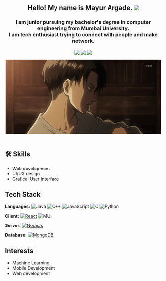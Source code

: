<div align="center">

## Hello! My name is Mayur Argade. <img src="https://github.com/TheDudeThatCode/TheDudeThatCode/blob/master/Assets/Hi.gif" width="29px"> 

### I am junior pursuing my bachelor's degree in computer engineering from Mumbai University. <br/> I am tech enthusiast trying to connect with people and make network.


<a href="https://www.linkedin.com/in/mayur-argade/">
  <img align="center" width="24px" padding="3px" src="https://cdn.jsdelivr.net/npm/simple-icons@v3/icons/linkedin.svg"  />
</a>
<a href="https://twitter.com/Mayurzs">
  <img align="center" width="26px" padding="3px" src="https://cdn.jsdelivr.net/npm/simple-icons@v3/icons/twitter.svg" />
</a>
<a href="mailto:argademayur2002@gmail.com">
  <img align="center" width="26px" padding="3px" src="https://cdn.jsdelivr.net/npm/simple-icons@v3/icons/gmail.svg" />
</a>

</div>

<br />

<div align="center">

<img  src="https://github.com/mayur-argade/mayur-argade/blob/main/assest/Sunlight%20%7BLevi%20x%20Fem!Reader%7D%20-%2014_%20Deep%20Breaths.gif">

</div>

<br />

## 🛠 Skills

- Web development
- UI/UX design
- Grafical User Interface

  
## Tech Stack
**Languages:** 	![Java](https://img.shields.io/badge/java-%23ED8B00.svg?style=for-the-badge&logo=java&logoColor=white) ![C++](https://img.shields.io/badge/c++-%2300599C.svg?style=for-the-badge&logo=c%2B%2B&logoColor=white) ![JavaScript](https://img.shields.io/badge/javascript-%23323330.svg?style=for-the-badge&logo=javascript&logoColor=%23F7DF1E) ![C](https://img.shields.io/badge/c-%2300599C.svg?style=for-the-badge&logo=c&logoColor=white) ![Python](https://img.shields.io/badge/python-3670A0?style=for-the-badge&logo=python&logoColor=ffdd54)

**Client:** [![React](https://img.shields.io/badge/react-%2320232a.svg?style=for-the-badge&logo=react&logoColor=%2361DAFB)](https://reactjs.org/docs/getting-started.html) ![MUI](https://img.shields.io/badge/MUI-%230081CB.svg?style=for-the-badge&logo=material-ui&logoColor=white)

**Server:** [![NodeJs](https://img.shields.io/badge/node.js-%2343853D.svg?style=for-the-badge&logo=node-dot-js&logoColor=white)](https://reactjs.org/docs/getting-started.html)

**Database:** [![MongoDB](https://img.shields.io/badge/MongoDB-%234ea94b.svg?style=for-the-badge&logo=mongodb&logoColor=white)](https://reactjs.org/docs/getting-started.html)

## Interests
 - Machine Learning 
 - Mobile Development
 - Web development 
